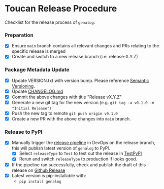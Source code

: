 # Toucan Release Procedure

Checklist for the release process of `genalog`:

### Preparation
- [x] Ensure `main` branch contains all relevant changes and PRs relating to the specific release is merged
- [x] Create and switch to a new release branch (i.e. release-X.Y.Z)

### Package Metadata Update
- [x] Update VERSION.txt with version bump. Please reference [Semantic Versioning](https://semver.org/).
- [x] Update [CHANGELOG.md](./CHANGELOG.md)
- [x] Commit the above changes with title "Release vX.Y.Z" 
- [x] Generate a new git tag for the new version (e.g. `git tag -a v0.1.0 -m "Initial Release"`)
- [x] Push the new tag to remote `git push origin v0.1.0`
- [x] Create a new PR with the above changes into `main` branch. 

### Release to PyPI
- [x] Manually trigger the [release pipeline](https://dev.azure.com/genalog-dev/genalog/_build?definitionId=2) in DevOps on the release branch, this will publish latest version of `genalog` to PyPI.
    - [x] Select `releaseType` to `Test` to test out the release in [TestPyPI](https://test.pypi.org/project/genalog/)
    - [x] Rerun and switch `releaseType` to production if looks good.
- [x] If the pipeline ran successfully, check and publish the draft of this release on [Github Release](https://github.com/microsoft/genalog/releases)
- [x] Latest version is pip-installable with:
    - `pip install genalog`
